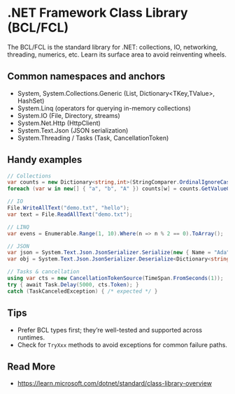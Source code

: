 # .NET Framework Class Library (BCL/FCL)

The BCL/FCL is the standard library for .NET: collections, IO, networking, threading, numerics, etc. Learn its surface area to avoid reinventing wheels.

## Common namespaces and anchors
- System, System.Collections.Generic (List<T>, Dictionary<TKey,TValue>, HashSet<T>)
- System.Linq (operators for querying in-memory collections)
- System.IO (File, Directory, streams)
- System.Net.Http (HttpClient)
- System.Text.Json (JSON serialization)
- System.Threading / Tasks (Task, CancellationToken)

## Handy examples
```csharp
// Collections
var counts = new Dictionary<string,int>(StringComparer.OrdinalIgnoreCase);
foreach (var w in new[] { "a", "b", "A" }) counts[w] = counts.GetValueOrDefault(w) + 1;

// IO
File.WriteAllText("demo.txt", "hello");
var text = File.ReadAllText("demo.txt");

// LINQ
var evens = Enumerable.Range(1, 10).Where(n => n % 2 == 0).ToArray();

// JSON
var json = System.Text.Json.JsonSerializer.Serialize(new { Name = "Ada" });
var obj = System.Text.Json.JsonSerializer.Deserialize<Dictionary<string,string>>(json);

// Tasks & cancellation
using var cts = new CancellationTokenSource(TimeSpan.FromSeconds(1));
try { await Task.Delay(5000, cts.Token); }
catch (TaskCanceledException) { /* expected */ }
```

## Tips
- Prefer BCL types first; they’re well-tested and supported across runtimes.
- Check for `TryXxx` methods to avoid exceptions for common failure paths.

## Read More
- https://learn.microsoft.com/dotnet/standard/class-library-overview
